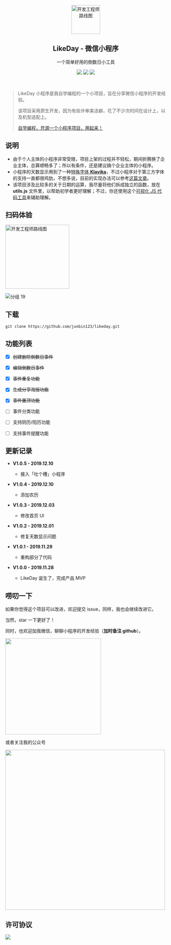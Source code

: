 <p align="center">
  <a href="https://github.com/junbin123/likeday">
    <img src="https://tva1.sinaimg.cn/large/006tNbRwgy1g9fb9gu5yej30dw0dwwfr.jpg" alt="开发工程师路线图" width="90" height="90">
  </a>
  <h2 align="center">LikeDay - 微信小程序</h2>
  <p align="center">一个简单好用的倒数日小工具</p>
  <p align="center">
    <a href="https://github.com/junbin123/likeday"><img src="https://img.shields.io/badge/version-v1.0.6-blue"/></a>
    <a href="https://web.okjike.com/u/6E4057E1-B0E1-4E91-8DC3-0A86FB4DC213"><img src="https://img.shields.io/badge/即刻-吾儿滨滨-yellow"/></a>
    <a href="https://github.com/junbin123/likeday"><img src="https://img.shields.io/badge/%E5%BE%AE%E4%BF%A1-abcmeego-green"/></a>


​    

> LikeDay 小程序是我自学编程的一个小项目，旨在分享微信小程序的开发经验。
>
> 该项目采用原生开发，因为有些许审美洁癖，花了不少次时间在设计上，以及机型适配上。
>
> [自学编程，开源一个小程序项目，用起来！](https://mp.weixin.qq.com/s/A41sOWb4Vm-rgBTvFFzw4Q)

## 说明

- 由于个人主体的小程序非常受限，项目上架的过程并不轻松，期间折腾换了企业主体，总算顺畅多了；所以有条件，还是建议搞个企业主体的小程序。
- 小程序的天数显示用到了一种[特殊字体 **Klavika**](https://github.com/junbin123/hello-world/blob/master/KlavikaMedium-Italic.ttf)，不过小程序对于第三方字体的支持一直都很鸡肋，不想多说，目前的实现办法可以参考[这篇文章](https://juejin.im/post/5cd0402bf265da038932a88e)。
- 该项目涉及比较多的关于日期的运算，我尽量将他们拆成独立的函数，放在 **utils.js** 文件里，以帮助初学者更好理解；不过，你还使用这个[可视化 JS 代码工具](https://bogdan-lyashenko.github.io/js-code-to-svg-flowchart/docs/live-editor/index.html)来辅助理解。



## 扫码体验



<img src="https://tva1.sinaimg.cn/large/006tNbRwgy1g9fb2981etj309k09k400.jpg" alt="开发工程师路线图" width="200" height="200">





![分组 19](https://tva1.sinaimg.cn/large/006tNbRwgy1g9fbf8a4vej30m90c8jut.jpg)



## 下载

```
git clone https://github.com/junbin123/likeday.git
```



## 功能列表

- [x] ~~创建删除倒数日事件~~
- [x] ~~编辑倒数日事件~~
- [x] ~~事件重复功能~~
- [x] ~~生成分享海报功能~~
- [x] ~~事件置顶功能~~
- [ ] 事件分类功能
- [ ] 支持阴历/阳历功能
- [ ] 支持事件提醒功能



## 更新记录

- **V1.0.5 - 2019.12.10**
  - 接入「吐个槽」小程序

- **V1.0.4 - 2019.12.10**
  - 添加农历

- **V1.0.3 - 2019.12.03**
  - 修改首页 UI

- **V1.0.2 - 2019.12.01**
  - 修复天数显示问题

- **V1.0.1 - 2019.11.29**
  -  重构部分了代码
- **V1.0.0 - 2019.11.28**
  - LikeDay 诞生了，完成产品 MVP



## 唠叨一下

如果你觉得这个项目可以改进，欢迎提交 issue，同样，我也会继续改进它。

当然，star 一下更好了！

同时，也欢迎加我微信，聊聊小程序的开发经验（**加时备注 github**）。

<img src="https://tva1.sinaimg.cn/large/006tNbRwgy1g9fc5ajslyj30u0136aca.jpg" width="300"/>

或者关注我的公众号

<img src="https://tva1.sinaimg.cn/large/006tNbRwgy1g9fc8b9wy3j30nc0bu3zc.jpg" width="500"/>



## 许可协议

 <a href="http://www.apache.org/licenses/"><img src="https://img.shields.io/badge/license-Apache%202.0-blue"/></a>